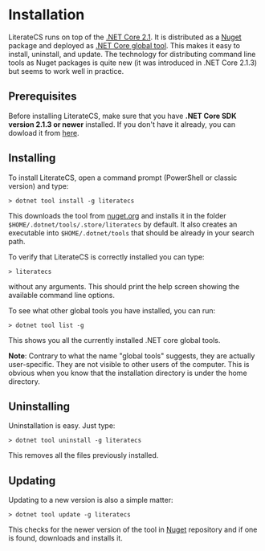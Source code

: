 # Installation

LiterateCS runs on top of the [.NET Core 2.1]. It is distributed as a [Nuget] package
and deployed as [.NET Core global tool]. This makes it easy to install, uninstall, and
update. The technology for distributing command line tools as Nuget packages is quite
new (it was introduced in .NET Core 2.1.3) but seems to work well in practice. 

## Prerequisites

Before installing LiterateCS, make sure that you have **.NET Core SDK version 2.1.3 or 
newer** installed. If you don't have it already, you can dowload it from 
[here][.NET Core 2.1].

## Installing

To install LiterateCS, open a command prompt (PowerShell or classic version) and
type:

    > dotnet tool install -g literatecs

This downloads the tool from [nuget.org][Nuget] and installs it in the folder 
`$HOME/.dotnet/tools/.store/literatecs` by default. It also creates an executable
into `$HOME/.dotnet/tools` that should be already in your search path.

To verify that LiterateCS is correctly installed you can type:

    > literatecs

without any arguments. This should print the help screen showing the available 
command line options.

To see what other global tools you have installed, you can run:

    > dotnet tool list -g

This shows you all the currently installed .NET core global tools.

**Note**: Contrary to what the name "global tools" suggests, they are actually
user-specific. They are not visible to other users of the computer. This is
obvious when you know that the installation directory is under the home directory.

## Uninstalling

Uninstallation is easy. Just type:

    > dotnet tool uninstall -g literatecs

This removes all the files previously installed.

## Updating

Updating to a new version is also a simple matter:

    > dotnet tool update -g literatecs

This checks for the newer version of the tool in [Nuget] repository and if one is 
found, downloads and installs it.

[.NET Core 2.1]: https://www.microsoft.com/net/download/dotnet-core/2.1#sdk-2.1.300
[Nuget]: https://nuget.org
[.NET Core global tool]: https://docs.microsoft.com/en-us/dotnet/core/tools/global-tools
